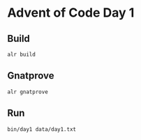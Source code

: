 # Advent of Code Day 1

## Build

```
alr build
```

## Gnatprove

```
alr gnatprove
```

## Run

```
bin/day1 data/day1.txt
```
